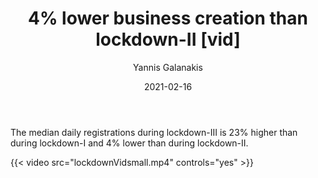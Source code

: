 ﻿---
title: 4% lower business creation than lockdown-II [vid]
date: 2021-02-16
author: 
 - Yannis Galanakis
---

The median daily registrations during lockdown-III is 23% higher than during lockdown-I and 4% lower than during lockdown-II.
<!--more-->


{{< video src="lockdownVidsmall.mp4" controls="yes" >}}


